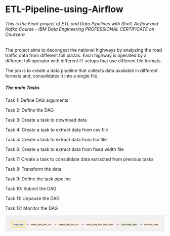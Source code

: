 # ETL-Pipeline-using-Airflow

###### This is the Final-project of ETL and Data Pipelines with Shell, Airflow and Kafka Course - IBM Data Engineering PROFESSIONAL CERTIFICATE on Coursera

The project aims to decongest the national highways by analyzing the road traffic data from different toll plazas. Each highway is operated by a different toll operator with different IT setups that use different file formats. 

The job is to create a data pipeline that collects data available in different formats and, consolidates it into a single file.

##### The main Tasks

Task 1: Define DAG arguments 

Task 2: Define the DAG 

Task 3: Create a task to download data 

Task 4: Create a task to extract data from csv file 

Task 5: Create a task to extract data from tsv file 

Task 6: Create a task to extract data from fixed width file 

Task 7: Create a task to consolidate data extracted from previous tasks 

Task 8: Transform the data 

Task 9: Define the task pipeline 

Task 10: Submit the DAG 

Task 11: Unpause the DAG 

Task 12: Monitor the DAG 

![alt text](https://github.com/aia-elkashef/ETL-Pipeline-using-Airflow/blob/main/dag_runs.png)

